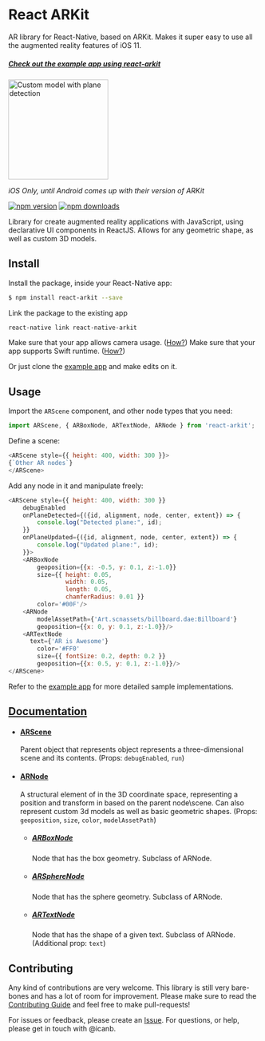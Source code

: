 # React ARKit

AR library for React-Native, based on ARKit. Makes it super easy to use all the augmented reality features of iOS 11. 

#####  [Check out the example app using react-arkit](https://github.com/icanb/react-arkit-example)

<img src="https://user-images.githubusercontent.com/803072/29694758-684de644-88f3-11e7-8c6d-bf7b55de44a3.PNG" style="display:inline';" width="200" alt="Custom model with plane detection">


_iOS Only, until Android comes up with their version of ARKit_

[![npm version](https://img.shields.io/npm/v/react-arkit.svg?style=flat)](https://www.npmjs.com/package/react-arkit)
[![npm downloads](https://img.shields.io/npm/dm/react-arkit.svg?style=flat)](https://www.npmjs.com/package/react-arkit)

Library for create augmented reality applications with JavaScript, using declarative UI components in ReactJS. Allows for any geometric shape, as well as custom 3D models.


## Install

Install the package, inside your React-Native app:

```bash
$ npm install react-arkit --save
```

Link the package to the existing app

```bash
react-native link react-native-arkit
```

Make sure that your app allows camera usage. ([How?](https://github.com/icanb/react-arkit/blob/master/SETUP.md#camera-permissions))
Make sure that your app supports Swift runtime. ([How?](https://github.com/icanb/react-arkit/blob/master/SETUP.md#making-the-project-swift-compatible))

Or just clone the [example app](https://github.com/icanb/react-arkit-example) and make edits on it.

## Usage

Import the ``ARScene`` component, and other node types that you need:

```javascript
import ARScene, { ARBoxNode, ARTextNode, ARNode } from 'react-arkit';
```

Define a scene:

```javascript
<ARScene style={{ height: 400, width: 300 }}>
{`Other AR nodes`}
</ARScene>
```

Add any node in it and manipulate freely:

```javascript
<ARScene style={{ height: 400, width: 300 }}
    debugEnabled
    onPlaneDetected={({id, alignment, node, center, extent}) => {
        console.log("Detected plane:", id);
    }}
    onPlaneUpdated={({id, alignment, node, center, extent}) => {
        console.log("Updated plane:", id);
    }}>
    <ARBoxNode
        geoposition={{x: -0.5, y: 0.1, z:-1.0}}
        size={{ height: 0.05,
                width: 0.05,
                length: 0.05,
                chamferRadius: 0.01 }}
        color='#00F'/>
    <ARNode
        modelAssetPath={'Art.scnassets/billboard.dae:Billboard'}
        geoposition={{x: 0, y: 0.1, z:-1.0}}/>
    <ARTextNode
      text={'AR is Awesome'}
        color='#FF0'
        size={{ fontSize: 0.2, depth: 0.2 }}
        geoposition={{x: 0.5, y: 0.1, z:-1.0}}/>
</ARScene>
```

Refer to the [example app](https://github.com/icanb/react-arkit-example/blob/master/index.ios.js) for more detailed sample implementations.

## [Documentation](DOCUMENTATION.md)


* #### [ARScene](DOCUMENTATION.md#arscene)
    Parent object that represents object represents a three-dimensional scene and its contents. (Props: `debugEnabled`, `run`)

* #### [ARNode](DOCUMENTATION.md#arnode)
    A structural element of in the 3D coordinate space, representing a position and transform in based on the parent node\scene. Can also represent custom 3d models as well as basic geometric shapes. (Props: `geoposition`, `size`, `color`, `modelAssetPath`)

    * ##### [ARBoxNode](DOCUMENTATION.md#arboxnode)
        Node that has the box geometry. Subclass of ARNode.

    * ##### [ARSphereNode](DOCUMENTATION.md#arspherenode)
        Node that has the sphere geometry. Subclass of ARNode.

    * ##### [ARTextNode](DOCUMENTATION.md#artextnode)
        Node that has the shape of a given text. Subclass of ARNode. (Additional prop: `text`)


## Contributing

Any kind of contributions are very welcome. This library is still very bare-bones and has a lot of room for improvement. Please make sure to read the [Contributing Guide](CONTRIBUTING.md) and feel free to make pull-requests!

For issues or feedback, please create an [Issue](https://github.com/icanb/react-arkit/issues/new). For questions, or help, please get in touch with @icanb.
